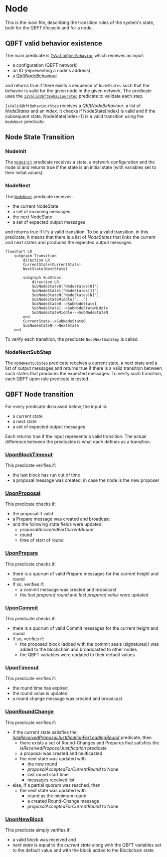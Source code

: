 # Node

This is the main file, describing the transition rules of the system's state, both for the QBFT lifecycle and for a node.

## QBFT valid behavior existence

The main predicate is [`IsValidQbftBehavior`](https://github.com/Consensys/qbft-formal-spec-and-verification/blob/clarify_specification_behaviour/dafny/spec/L1/node.dfy#L34) which receives as input:
- a configuration (QBFT network)
- an ID (representing a node's address)
- a [QbftNodeBehaviour](types.md)

and returns true if there exists a sequence of `NodeStates` such that the behavior is valid for the given node in the given network. The predicate uses the [`IsValidQbftBehaviourStep`](https://github.com/Consensys/qbft-formal-spec-and-verification/blob/clarify_specification_behaviour/dafny/spec/L1/node.dfy#L62) predicate to validate each step.

`IsValidQbftBehaviourStep` receives a _QbftNodeBehaviour_, a list of _NodeStates_ and an _index_. It checks if NodeState[index] is valid and if the subsequent state, NodeState[index+1] is a valid transition using the `NodeNext` predicate.

## Node State Transition

### NodeInit

The [`NodeInit`](https://github.com/Consensys/qbft-formal-spec-and-verification/blob/clarify_specification_behaviour/dafny/spec/L1/node.dfy#L91) predicate receives a state, a network configuration and the node id and returns true if the state is an initial state (with variables set to their initial values).


### NodeNext

The [`NodeNext`](https://github.com/Consensys/qbft-formal-spec-and-verification/blob/clarify_specification_behaviour/dafny/spec/L1/node.dfy#L125) predicate receives:
- the current NodeState
- a set of incoming messages
- the next NodeState
- a set of expected output messages

and returns true if it's a valid transition. To be a valid transition, in this predicate, it means that there is a list of _NodeStates_ that links the current and next states and produces the expected output messages.

```mermaid
flowchart LR
    subgraph Transition
        direction LR
        CurrentState(CurrentState)
        NextState(NextState)

        subgraph SubSteps
            direction LR
            SubNodeState0("NodeStates[0]")
            SubNodeState1("NodeStates[1]")
            SubNodeStateN("NodeStates[N]")
            SubNodeStateMiddle("...")
            SubNodeState0-->SubNodeState1
            SubNodeState1-->SubNodeStateMiddle
            SubNodeStateMiddle-->SubNodeStateN
        end
        CurrentState-->SubNodeState0
        SubNodeStateN-->NextState
    end
```

To verify each transition, the predicate `NodeNextSubStep` is called.


### NodeNextSubStep

The [`NodeNextSubStep`](https://github.com/Consensys/qbft-formal-spec-and-verification/blob/clarify_specification_behaviour/dafny/spec/L1/node.dfy#L186) predicate receives a current state, a next state and a list of output messages and returns true if there is a valid transition between such states that produces the expected messages. To verify such transition, each QBFT upon rule predicate is tested.


## QBFT Node transition

For every predicate discussed below, the input is:
- a current state
- a next state
- a set of expected output messages

Each returns true if the input represents a valid transition. The actual difference between the predicates is what each defines as a transition.


### [UponBlockTimeout](https://github.com/Consensys/qbft-formal-spec-and-verification/blob/clarify_specification_behaviour/dafny/spec/L1/node.dfy#L239)

This predicate verifies if:
- the last block has run out of time
- a proposal message was created, in case the node is the new proposer

### [UponProposal](https://github.com/Consensys/qbft-formal-spec-and-verification/blob/clarify_specification_behaviour/dafny/spec/L1/node.dfy#L281)

This predicate checks if:
- the proposal if valid
- a Prepare message was created and broadcast
- and the following state fields were updated:
    - _proposalAcceptedForCurrentRound_
    - round
    - time of start of round


### [UponPrepare](https://github.com/Consensys/qbft-formal-spec-and-verification/blob/clarify_specification_behaviour/dafny/spec/L1/node.dfy#L327)

This predicate checks if:
- there is a quorum of valid Prepare messages for the current height and round
- If so, verifies if:
    - a commit message was created and broadcast
    - the _last prepared round_ and _last prepared value_ were updated

### [UponCommit](https://github.com/Consensys/qbft-formal-spec-and-verification/blob/clarify_specification_behaviour/dafny/spec/L1/node.dfy#L395)

This predicate checks if:
- there is a quorum of valid Commit messages for the current height and round
- if so, verifies if:
    - the proposed block (added with the commit seals (signatures)) was added to the blockchain and broadcasted to other nodes
    - the QBFT variables were updated to their default values


### [UponTimeout](https://github.com/Consensys/qbft-formal-spec-and-verification/blob/clarify_specification_behaviour/dafny/spec/L1/node.dfy#L483)

This predicate verifies if:
- the round time has expired
- the round value is updated
- a round change message was created and broadcast

### [UponRoundChange](https://github.com/Consensys/qbft-formal-spec-and-verification/blob/clarify_specification_behaviour/dafny/spec/L1/node.dfy#L511)

This predicate verifies if:
- if the current state satisfies the [_hasReceivedProposalJustificationForLeadingRound_](./auxiliary_functions.md#proposal-and-round-change-functions) predicate, then
    - there exists a set of Round-Changes and Prepares that satisfies the _isReceivedProposalJustification_ predicate
    - a proposal was created and multicasted
    - the next state was updated with
        - the new round
        - _proposalAcceptedForCurrentRound_ to None
        - last round start time
        - messages received list
- else, if a partial quorum was reached, then
    - the next state was updated with
        - round as the minimum round
        - a created Round-Change message
        - _proposalAcceptedForCurrentRound_ to None


### [UponNewBlock](https://github.com/Consensys/qbft-formal-spec-and-verification/blob/clarify_specification_behaviour/dafny/spec/L1/node.dfy#L457)

This predicate simply verifies if:
- a valid block was received and
- _next state_ is equal to the _current state_ along with the QBFT variables set to the default value and with the block added to the Blockchain state
